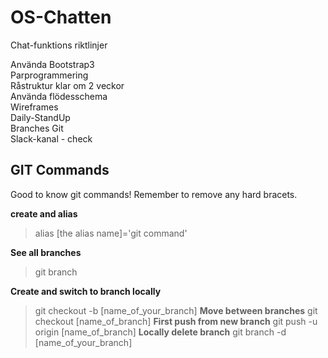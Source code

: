 ﻿# OS-Chatten
Chat-funktions riktlinjer

Använda Bootstrap3<br>
Parprogrammering<br>
Råstruktur klar om 2 veckor<br>
Använda flödesschema<br>
Wireframes<br>
Daily-StandUp<br>
Branches Git<br>
Slack-kanal - check<br>

## GIT Commands
Good to know git commands! Remember to remove any hard bracets.

**create and alias**
> alias [the alias name]='git command'

**See all branches**<br>
> git branch


**Create and switch to branch locally**
> git checkout -b [name_of_your_branch]
**Move between branches**
> git checkout [name_of_branch]
**First push from new branch**
> git push -u origin [name_of_branch]
**Locally delete branch**
> git branch -d [name_of_your_branch]
